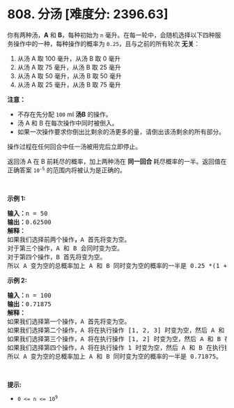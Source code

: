 # 808. 分汤 [难度分: 2396.63]

<p>你有两种汤，<strong>A</strong> 和 <strong>B</strong>，每种初始为 <code>n</code>&nbsp;毫升。在每一轮中，会随机选择以下四种服务操作中的一种，每种操作的概率为 <code>0.25</code>，且与之前的所有轮次 <strong>无关</strong>：</p>

<ol>
	<li>从汤 A 取 100 毫升，从汤 B 取 0 毫升</li>
	<li>从汤 A 取 75 毫升，从汤 B 取 25 毫升</li>
	<li>从汤 A 取 50 毫升，从汤 B 取 50 毫升</li>
	<li>从汤 A 取 25 毫升，从汤 B 取 75 毫升</li>
</ol>

<p><strong>注意：</strong></p>

<ul>
	<li>不存在先分配 <code>100</code> ml <strong>汤B</strong> 的操作。</li>
	<li>汤 A 和 B 在每次操作中同时被倒入。</li>
	<li>如果一次操作要求你倒出比剩余的汤更多的量，请倒出该汤剩余的所有部分。</li>
</ul>

<p>操作过程在任何回合中任一汤被用完后立即停止。</p>

<p>返回汤 A 在 B 前耗尽的概率，加上两种汤在 <strong>同一回合&nbsp;</strong>耗尽概率的一半。返回值在正确答案&nbsp;<code>10<sup>-5</sup></code>&nbsp;的范围内将被认为是正确的。</p>

<p>&nbsp;</p>

<p><strong>示例 1:</strong></p>

<pre>
<strong>输入：</strong>n = 50
<strong>输出：</strong>0.62500
<strong>解释：
</strong>如果我们选择前两个操作<strong>，</strong>A 首先将变为空。
对于第三个操作，A 和 B 会同时变为空。
对于第四个操作，B 首先将变为空。<strong>
</strong>所以 A 变为空的总概率加上 A 和 B 同时变为空的概率的一半是 0.25 *(1 + 1 + 0.5 + 0)= 0.625。
</pre>

<p><strong>示例 2:</strong></p>

<pre>
<strong>输入：</strong>n = 100
<strong>输出：</strong>0.71875
<strong>解释：</strong>
如果我们选择第一个操作，A 首先将变为空。
如果我们选择第二个操作，A 将在执行操作 [1, 2, 3] 时变为空，然后 A 和 B 在执行操作 4 时同时变空。
如果我们选择第三个操作，A 将在执行操作 [1, 2] 时变为空，然后 A 和 B 在执行操作 3 时同时变空。
如果我们选择第四个操作，A 将在执行操作 1 时变为空，然后 A 和 B 在执行操作 2 时同时变空。
所以 A 变为空的总概率加上 A 和 B 同时变为空的概率的一半是 0.71875。
</pre>

<p>&nbsp;</p>

<p><strong>提示:</strong></p>

<ul>
	<li><code>0 &lt;= n &lt;= 10<sup>9</sup></code></li>
</ul>
